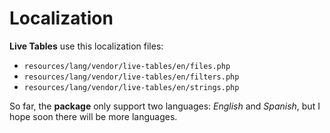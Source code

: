 # Localization

**Live Tables** use this localization files:

- `resources/lang/vendor/live-tables/en/files.php` 
- `resources/lang/vendor/live-tables/en/filters.php` 
- `resources/lang/vendor/live-tables/en/strings.php` 

So far, the **package** only support two languages: *English* and *Spanish*, but I hope soon there will be more languages.
